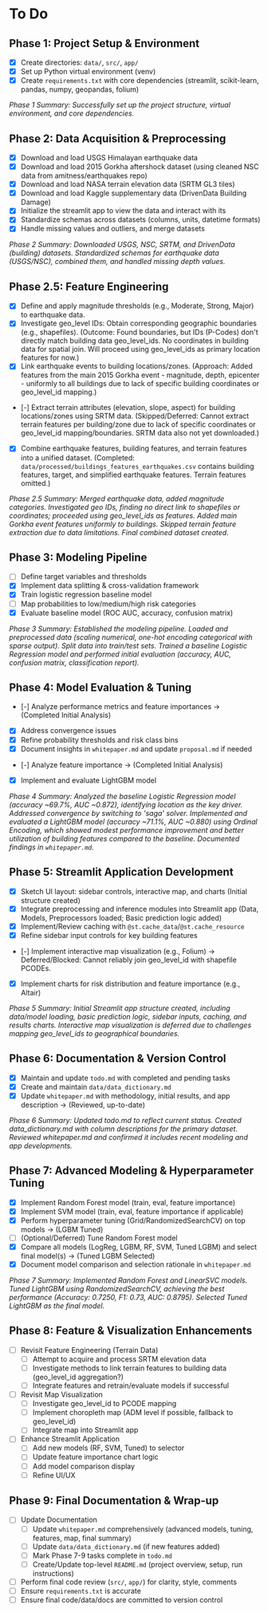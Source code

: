 # To Do

## Phase 1: Project Setup & Environment
- [x] Create directories: `data/`, `src/`, `app/`
- [x] Set up Python virtual environment (venv)
- [x] Create `requirements.txt` with core dependencies (streamlit, scikit-learn, pandas, numpy, geopandas, folium)

*Phase 1 Summary: Successfully set up the project structure, virtual environment, and core dependencies.*

## Phase 2: Data Acquisition & Preprocessing
- [x] Download and load USGS Himalayan earthquake data
- [x] Download and load 2015 Gorkha aftershock dataset (using cleaned NSC data from amitness/earthquakes repo)
- [x] Download and load NASA terrain elevation data (SRTM GL3 tiles)
- [x] Download and load Kaggle supplementary data (DrivenData Building Damage)
- [x] Initialize the streamlit app to view the data and interact with its
- [x] Standardize schemas across datasets (columns, units, datetime formats)
- [x] Handle missing values and outliers, and merge datasets

*Phase 2 Summary: Downloaded USGS, NSC, SRTM, and DrivenData (building) datasets. Standardized schemas for earthquake data (USGS/NSC), combined them, and handled missing depth values.*

## Phase 2.5: Feature Engineering
- [x] Define and apply magnitude thresholds (e.g., Moderate, Strong, Major) to earthquake data.
- [x] Investigate geo_level IDs: Obtain corresponding geographic boundaries (e.g., shapefiles). (Outcome: Found boundaries, but IDs (P-Codes) don't directly match building data geo_level_ids. No coordinates in building data for spatial join. Will proceed using geo_level_ids as primary location features for now.)
- [x] Link earthquake events to building locations/zones. (Approach: Added features from the main 2015 Gorkha event - magnitude, depth, epicenter - uniformly to all buildings due to lack of specific building coordinates or geo_level_id mapping.)
- [-] Extract terrain attributes (elevation, slope, aspect) for building locations/zones using SRTM data. (Skipped/Deferred: Cannot extract terrain features per building/zone due to lack of specific coordinates or geo_level_id mapping/boundaries. SRTM data also not yet downloaded.)
- [x] Combine earthquake features, building features, and terrain features into a unified dataset. (Completed: `data/processed/buildings_features_earthquakes.csv` contains building features, target, and simplified earthquake features. Terrain features omitted.)

*Phase 2.5 Summary: Merged earthquake data, added magnitude categories. Investigated geo IDs, finding no direct link to shapefiles or coordinates; proceeded using geo_level_ids as features. Added main Gorkha event features uniformly to buildings. Skipped terrain feature extraction due to data limitations. Final combined dataset created.*

## Phase 3: Modeling Pipeline
- [ ] Define target variables and thresholds
- [x] Implement data splitting & cross-validation framework
- [x] Train logistic regression baseline model
- [ ] Map probabilities to low/medium/high risk categories
- [x] Evaluate baseline model (ROC AUC, accuracy, confusion matrix)

*Phase 3 Summary: Established the modeling pipeline. Loaded and preprocessed data (scaling numerical, one-hot encoding categorical with sparse output). Split data into train/test sets. Trained a baseline Logistic Regression model and performed initial evaluation (accuracy, AUC, confusion matrix, classification report).*

## Phase 4: Model Evaluation & Tuning
- [-] Analyze performance metrics and feature importances -> (Completed Initial Analysis)
- [x] Address convergence issues
- [x] Refine probability thresholds and risk class bins
- [x] Document insights in `whitepaper.md` and update `proposal.md` if needed
- [-] Analyze feature importance -> (Completed Initial Analysis)
- [x] Implement and evaluate LightGBM model

*Phase 4 Summary: Analyzed the baseline Logistic Regression model (accuracy ~69.7%, AUC ~0.872), identifying location as the key driver. Addressed convergence by switching to 'saga' solver. Implemented and evaluated a LightGBM model (accuracy ~71.1%, AUC ~0.880) using Ordinal Encoding, which showed modest performance improvement and better utilization of building features compared to the baseline. Documented findings in `whitepaper.md`.*

## Phase 5: Streamlit Application Development
- [x] Sketch UI layout: sidebar controls, interactive map, and charts (Initial structure created)
- [x] Integrate preprocessing and inference modules into Streamlit app (Data, Models, Preprocessors loaded; Basic prediction logic added)
- [x] Implement/Review caching with `@st.cache_data`/`@st.cache_resource`
- [x] Refine sidebar input controls for key building features
- [-] Implement interactive map visualization (e.g., Folium) -> Deferred/Blocked: Cannot reliably join geo_level_id with shapefile PCODEs.
- [x] Implement charts for risk distribution and feature importance (e.g., Altair)

*Phase 5 Summary: Initial Streamlit app structure created, including data/model loading, basic prediction logic, sidebar inputs, caching, and results charts. Interactive map visualization is deferred due to challenges mapping geo_level_ids to geographical boundaries.*

## Phase 6: Documentation & Version Control
- [x] Maintain and update `todo.md` with completed and pending tasks
- [x] Create and maintain `data/data_dictionary.md`
- [x] Update `whitepaper.md` with methodology, initial results, and app description -> (Reviewed, up-to-date)

*Phase 6 Summary: Updated todo.md to reflect current status. Created data_dictionary.md with column descriptions for the primary dataset. Reviewed whitepaper.md and confirmed it includes recent modeling and app developments.*

## Phase 7: Advanced Modeling & Hyperparameter Tuning
- [x] Implement Random Forest model (train, eval, feature importance)
- [x] Implement SVM model (train, eval, feature importance if applicable)
- [x] Perform hyperparameter tuning (Grid/RandomizedSearchCV) on top models -> (LGBM Tuned)
- [ ] (Optional/Deferred) Tune Random Forest model
- [x] Compare all models (LogReg, LGBM, RF, SVM, Tuned LGBM) and select final model(s) -> (Tuned LGBM Selected)
- [x] Document model comparison and selection rationale in `whitepaper.md`

*Phase 7 Summary: Implemented Random Forest and LinearSVC models. Tuned LightGBM using RandomizedSearchCV, achieving the best performance (Accuracy: 0.7250, F1: 0.73, AUC: 0.8795). Selected Tuned LightGBM as the final model.*

## Phase 8: Feature & Visualization Enhancements
- [ ] Revisit Feature Engineering (Terrain Data)
  - [ ] Attempt to acquire and process SRTM elevation data
  - [ ] Investigate methods to link terrain features to building data (geo_level_id aggregation?)
  - [ ] Integrate features and retrain/evaluate models if successful
- [ ] Revisit Map Visualization
  - [ ] Investigate geo_level_id to PCODE mapping
  - [ ] Implement choropleth map (ADM level if possible, fallback to geo_level_id)
  - [ ] Integrate map into Streamlit app
- [ ] Enhance Streamlit Application
  - [ ] Add new models (RF, SVM, Tuned) to selector
  - [ ] Update feature importance chart logic
  - [ ] Add model comparison display
  - [ ] Refine UI/UX

## Phase 9: Final Documentation & Wrap-up
- [ ] Update Documentation
  - [ ] Update `whitepaper.md` comprehensively (advanced models, tuning, features, map, final summary)
  - [ ] Update `data/data_dictionary.md` (if new features added)
  - [ ] Mark Phase 7-9 tasks complete in `todo.md`
  - [ ] Create/Update top-level `README.md` (project overview, setup, run instructions)
- [ ] Perform final code review (`src/`, `app/`) for clarity, style, comments
- [ ] Ensure `requirements.txt` is accurate
- [ ] Ensure final code/data/docs are committed to version control